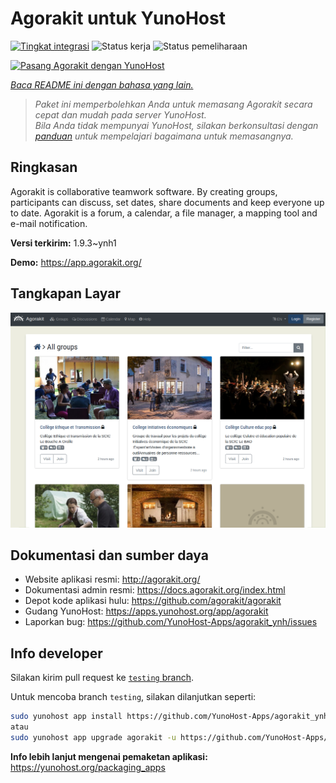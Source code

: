 <!--
N.B.: README ini dibuat secara otomatis oleh <https://github.com/YunoHost/apps/tree/master/tools/readme_generator>
Ini TIDAK boleh diedit dengan tangan.
-->

# Agorakit untuk YunoHost

[![Tingkat integrasi](https://apps.yunohost.org/badge/integration/agorakit)](https://ci-apps.yunohost.org/ci/apps/agorakit/)
![Status kerja](https://apps.yunohost.org/badge/state/agorakit)
![Status pemeliharaan](https://apps.yunohost.org/badge/maintained/agorakit)

[![Pasang Agorakit dengan YunoHost](https://install-app.yunohost.org/install-with-yunohost.svg)](https://install-app.yunohost.org/?app=agorakit)

*[Baca README ini dengan bahasa yang lain.](./ALL_README.md)*

> *Paket ini memperbolehkan Anda untuk memasang Agorakit secara cepat dan mudah pada server YunoHost.*  
> *Bila Anda tidak mempunyai YunoHost, silakan berkonsultasi dengan [panduan](https://yunohost.org/install) untuk mempelajari bagaimana untuk memasangnya.*

## Ringkasan

Agorakit is collaborative teamwork software. By creating groups, participants can discuss, set dates, share documents and keep everyone up to date. Agorakit is a forum, a calendar, a file manager, a mapping tool and e-mail notification.


**Versi terkirim:** 1.9.3~ynh1

**Demo:** <https://app.agorakit.org/>

## Tangkapan Layar

![Tangkapan Layar pada Agorakit](./doc/screenshots/screenshot.png)

## Dokumentasi dan sumber daya

- Website aplikasi resmi: <http://agorakit.org/>
- Dokumentasi admin resmi: <https://docs.agorakit.org/index.html>
- Depot kode aplikasi hulu: <https://github.com/agorakit/agorakit>
- Gudang YunoHost: <https://apps.yunohost.org/app/agorakit>
- Laporkan bug: <https://github.com/YunoHost-Apps/agorakit_ynh/issues>

## Info developer

Silakan kirim pull request ke [`testing` branch](https://github.com/YunoHost-Apps/agorakit_ynh/tree/testing).

Untuk mencoba branch `testing`, silakan dilanjutkan seperti:

```bash
sudo yunohost app install https://github.com/YunoHost-Apps/agorakit_ynh/tree/testing --debug
atau
sudo yunohost app upgrade agorakit -u https://github.com/YunoHost-Apps/agorakit_ynh/tree/testing --debug
```

**Info lebih lanjut mengenai pemaketan aplikasi:** <https://yunohost.org/packaging_apps>
